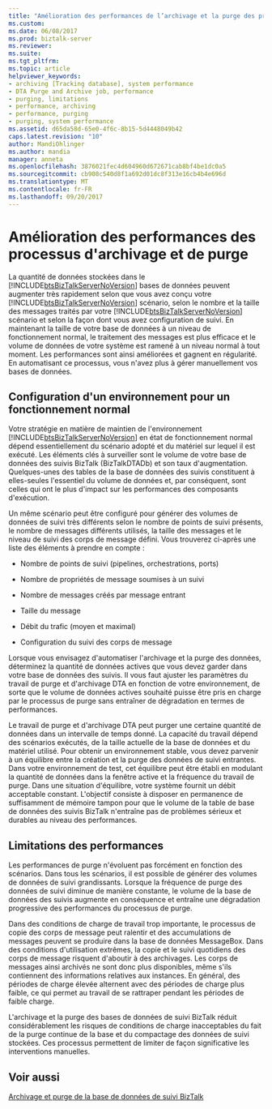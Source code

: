 ```yaml
---
title: "Amélioration des performances de l’archivage et la purge des processus | Documents Microsoft"
ms.custom: 
ms.date: 06/08/2017
ms.prod: biztalk-server
ms.reviewer: 
ms.suite: 
ms.tgt_pltfrm: 
ms.topic: article
helpviewer_keywords:
- archiving [Tracking database], system performance
- DTA Purge and Archive job, performance
- purging, limitations
- performance, archiving
- performance, purging
- purging, system performance
ms.assetid: d65da58d-65e0-4f6c-8b15-5d4448049b42
caps.latest.revision: "10"
author: MandiOhlinger
ms.author: mandia
manager: anneta
ms.openlocfilehash: 3876021fec4d604960d672671cab8bf4be1dc0a5
ms.sourcegitcommit: cb908c540d8f1a692d01dc8f313e16cb4b4e696d
ms.translationtype: MT
ms.contentlocale: fr-FR
ms.lasthandoff: 09/20/2017
---
```

# <a name="improving-the-performance-of-the-archiving-and-purging-process"></a>Amélioration des performances des processus d'archivage et de purge
La quantité de données stockées dans le [!INCLUDE[btsBizTalkServerNoVersion](../includes/btsbiztalkservernoversion-md.md)] bases de données peuvent augmenter très rapidement selon que vous avez conçu votre [!INCLUDE[btsBizTalkServerNoVersion](../includes/btsbiztalkservernoversion-md.md)] scénario, selon le nombre et la taille des messages traités par votre [!INCLUDE[btsBizTalkServerNoVersion](../includes/btsbiztalkservernoversion-md.md)] scénario et selon la façon dont vous avez configuration de suivi. En maintenant la taille de votre base de données à un niveau de fonctionnement normal, le traitement des messages est plus efficace et le volume de données de votre système est ramené à un niveau normal à tout moment. Les performances sont ainsi améliorées et gagnent en régularité. En automatisant ce processus, vous n'avez plus à gérer manuellement vos bases de données.  
  
## <a name="configuring-a-healthy-environment"></a>Configuration d'un environnement pour un fonctionnement normal  
 Votre stratégie en matière de maintien de l'environnement [!INCLUDE[btsBizTalkServerNoVersion](../includes/btsbiztalkservernoversion-md.md)] en état de fonctionnement normal dépend essentiellement du scénario adopté et du matériel sur lequel il est exécuté. Les éléments clés à surveiller sont le volume de votre base de données des suivis BizTalk (BizTalkDTADb) et son taux d'augmentation. Quelques-unes des tables de la base de données des suivis constituent à elles-seules l'essentiel du volume de données et, par conséquent, sont celles qui ont le plus d'impact sur les performances des composants d'exécution.  
  
 Un même scénario peut être configuré pour générer des volumes de données de suivi très différents selon le nombre de points de suivi présents, le nombre de messages différents utilisés, la taille des messages et le niveau de suivi des corps de message défini. Vous trouverez ci-après une liste des éléments à prendre en compte :  
  
-   Nombre de points de suivi (pipelines, orchestrations, ports)  
  
-   Nombre de propriétés de message soumises à un suivi  
  
-   Nombre de messages créés par message entrant  
  
-   Taille du message  
  
-   Débit du trafic (moyen et maximal)  
  
-   Configuration du suivi des corps de message  
  
 Lorsque vous envisagez d'automatiser l'archivage et la purge des données, déterminez la quantité de données actives que vous devez garder dans votre base de données des suivis. Il vous faut ajuster les paramètres du travail de purge et d'archivage DTA en fonction de votre environnement, de sorte que le volume de données actives souhaité puisse être pris en charge par le processus de purge sans entraîner de dégradation en termes de performances.  
  
 Le travail de purge et d'archivage DTA peut purger une certaine quantité de données dans un intervalle de temps donné. La capacité du travail dépend des scénarios exécutés, de la taille actuelle de la base de données et du matériel utilisé. Pour obtenir un environnement stable, vous devez parvenir à un équilibre entre la création et la purge des données de suivi entrantes. Dans votre environnement de test, cet équilibre peut être établi en modulant la quantité de données dans la fenêtre active et la fréquence du travail de purge. Dans une situation d'équilibre, votre système fournit un débit acceptable constant. L'objectif consiste à disposer en permanence de suffisamment de mémoire tampon pour que le volume de la table de base de données des suivis BizTalk n'entraîne pas de problèmes sérieux et durables au niveau des performances.  
  
## <a name="performance-limitations"></a>Limitations des performances  
 Les performances de purge n'évoluent pas forcément en fonction des scénarios. Dans tous les scénarios, il est possible de générer des volumes de données de suivi grandissants. Lorsque la fréquence de purge des données de suivi diminue de manière constante, le volume de la base de données des suivis augmente en conséquence et entraîne une dégradation progressive des performances du processus de purge.  
  
 Dans des conditions de charge de travail trop importante, le processus de copie des corps de message peut ralentir et des accumulations de messages peuvent se produire dans la base de données MessageBox. Dans des conditions d'utilisation extrêmes, la copie et le suivi quotidiens des corps de message risquent d'aboutir à des archivages. Les corps de messages ainsi archivés ne sont donc plus disponibles, même s'ils contiennent des informations relatives aux instances. En général, des périodes de charge élevée alternent avec des périodes de charge plus faible, ce qui permet au travail de se rattraper pendant les périodes de faible charge.  
  
 L'archivage et la purge des bases de données de suivi BizTalk réduit considérablement les risques de conditions de charge inacceptables du fait de la purge continue de la base et du compactage des données de suivi stockées. Ces processus permettent de limiter de façon significative les interventions manuelles.  
  
## <a name="see-also"></a>Voir aussi  
 [Archivage et purge de la base de données de suivi BizTalk](../core/archiving-and-purging-the-biztalk-tracking-database.md)